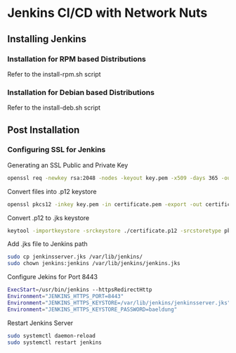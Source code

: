 # Jenkins CI/CD with Network Nuts

## Installing Jenkins

### Installation for RPM based Distributions

Refer to the install-rpm.sh script

### Installation for Debian based Distributions

Refer to the install-deb.sh script

## Post Installation

### Configuring SSL for Jenkins

Generating an SSL Public and Private Key
```bash
openssl req -newkey rsa:2048 -nodes -keyout key.pem -x509 -days 365 -out certificate.pem
```
Convert files into .p12 keystore
```bash
openssl pkcs12 -inkey key.pem -in certificate.pem -export -out certificate.p12
```
Convert .p12 to .jks keystore
```bash
keytool -importkeystore -srckeystore ./certificate.p12 -srcstoretype pkcs12 -destkeystore jenkinsserver.jks -deststoretype JKS
```
Add .jks file to Jenkins path
```bash
sudo cp jenkinsserver.jks /var/lib/jenkins/
sudo chown jenkins:jenkins /var/lib/jenkins/jenkins.jks
```
Configure Jekins for Port 8443
```bash
ExecStart=/usr/bin/jenkins --httpsRedirectHttp
Environment="JENKINS_HTTPS_PORT=8443"
Environment="JENKINS_HTTPS_KEYSTORE=/var/lib/jenkins/jenkinsserver.jks"
Environment="JENKINS_HTTPS_KEYSTORE_PASSWORD=baeldung"
```
Restart Jenkins Server
```bash
sudo systemctl daemon-reload
sudo systemctl restart jenkins
```
